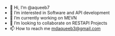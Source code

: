 - 👋 Hi, I’m @aqueeb7
- 👀 I’m interested in Software and API development
- 🌱 I’m currently working on MEVN
- 💞️ I’m looking to collaborate on RESTAPI Projects
- 📫 How to reach me mdaqueeb3@gmail.com

<!---
aqueeb7/aqueeb7 is a ✨ special ✨ repository because its `README.md` (this file) appears on your GitHub profile.
You can click the Preview link to take a look at your changes.
--->
